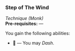 ### Step of The Wind
*Technique (Monk)*  
**Pre-requisites:** —  

You gain the following abilities:
* 🔷 — You may *Dash*.
